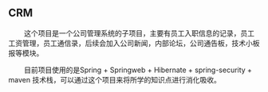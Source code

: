 ## CRM
&nbsp;&nbsp;&nbsp;&nbsp;&nbsp;&nbsp;&nbsp;&nbsp;这个项目是一个公司管理系统的子项目，主要有员工入职信息的记录，员工工资管理，员工通信录，后续会加入公司新闻，内部论坛，公司通告板，技术小板报等模块。  

&nbsp;&nbsp;&nbsp;&nbsp;&nbsp;&nbsp;&nbsp;&nbsp;目前项目使用的是Spring + Springweb + Hibernate + spring-security + maven 技术栈，可以通过这个项目来将所学的知识点进行消化吸收。

